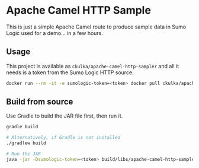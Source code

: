 # Apache Camel HTTP Sample

This is just a simple Apache Camel route to produce sample data in Sumo Logic used for a demo... in a few hours.

## Usage

This project is available as `ckulka/apache-camel-http-sampler` and all it needs is a token from the Sumo Logic HTTP source.

```bash
docker run --rm -it -e sumologic-token=<token> docker pull ckulka/apache-camel-http-sampler
```

## Build from source

Use Gradle to build the JAR file first, then run it.

```bash
gradle build

# Alternatively, if Gradle is not installed
./gradlew build

# Run the JAR
java -jar -Dsumologic-token=<token> build/libs/apache-camel-http-sampler-1.0-SNAPSHOT.jar
```

